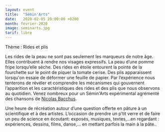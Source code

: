 ```yaml
---
layout: event
title:  "Sémin'Arts"
date:   2020-02-05 20:00:00 +0200
month: février-2020
image: seminarts.jpg
tarif: libre
---
```


Thème : Rides et plis

Les rides de la peau ne sont pas seulement les marqueurs de notre âge. Elles contribuent à rendre nos visages expressifs. La peau d’une pomme fripe lorsqu’elle sèche. Des rides en étoile entourent la pointe de la fourchette sur le point de piquer la tomate cerise. Des plis apparaissent lorsqu'on essaie de déformer une feuille de papier. Par l’expérience nous tenterons de révéler et comprendre les mécanismes qui gouvernent l’apparition et les caractéristiques des rides et des plis que nous observons au quotidien. Venez nombreux pour un Sémin'Arts expérimental agrémenté des chansons de <a href="https://www.facebook.com/nicolas.bacchus" target="_blank" rel="noopener noreferrer">Nicolas Bacchus</a>.

Une heure de récréation autour d’une question offerte en pâture à un scientifique et à des artistes. L’occasion de prendre un p’tit verre et de faire un peu de science en écoutant: exposés, musiques, textes,…en regardant : expériences, dessins, films, danse,… en mettant parfois la main à la pâte..
